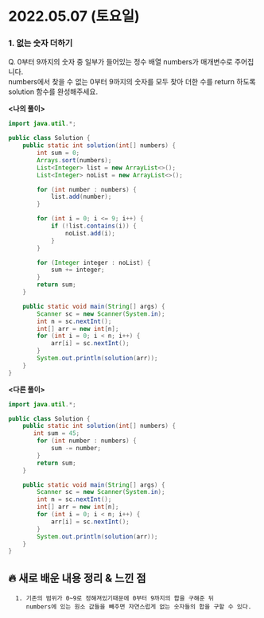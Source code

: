 # 2022.05.07 (토요일)

### **1. 없는 숫자 더하기**

Q. 0부터 9까지의 숫자 중 일부가 들어있는 정수 배열 numbers가 매개변수로 주어집니다.   
   numbers에서 찾을 수 없는 0부터 9까지의 숫자를 모두 찾아 더한 수를 return 하도록 solution 함수를 완성해주세요.    
 

**<나의 풀이>**
```java
import java.util.*;

public class Solution {
    public static int solution(int[] numbers) {
        int sum = 0;
        Arrays.sort(numbers);
        List<Integer> list = new ArrayList<>();
        List<Integer> noList = new ArrayList<>();

        for (int number : numbers) {
            list.add(number);
        }

        for (int i = 0; i <= 9; i++) {
            if (!list.contains(i)) {
                noList.add(i);
            }
        }

        for (Integer integer : noList) {
            sum += integer;
        }
        return sum;
    }

    public static void main(String[] args) {
        Scanner sc = new Scanner(System.in);
        int n = sc.nextInt();
        int[] arr = new int[n];
        for (int i = 0; i < n; i++) {
            arr[i] = sc.nextInt();
        }
        System.out.println(solution(arr));
    }
}
```

**<다른 풀이>**
```java
import java.util.*;

public class Solution {
    public static int solution(int[] numbers) {
       int sum = 45;
        for (int number : numbers) {
            sum -= number;
        }
        return sum;
    }

    public static void main(String[] args) {
        Scanner sc = new Scanner(System.in);
        int n = sc.nextInt();
        int[] arr = new int[n];
        for (int i = 0; i < n; i++) {
            arr[i] = sc.nextInt();
        }
        System.out.println(solution(arr));
    }
}
```

##  **🔥 새로 배운 내용 정리 & 느낀 점**

      1. 기존의 범위가 0~9로 정해져있기때문에 0부터 9까지의 합을 구해준 뒤
         numbers에 있는 원소 값들을 빼주면 자연스럽게 없는 숫자들의 합을 구할 수 있다.